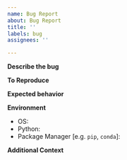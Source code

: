 ```yaml
---
name: Bug Report
about: Bug Report
title: ''
labels: bug
assignees: ''

---
```


**Describe the bug**
<!--
A clear and concise description of what the bug is.
-->

**To Reproduce**
<!--
Steps to reproduce the behavior:
1. Go to '...'
2. Click on '....'
3. Scroll down to '....'
4. See error
-->

**Expected behavior**
<!--
A clear and concise description of what you expected to happen.
-->

**Environment**
 - OS:
 - Python:
 - Package Manager [e.g. `pip`, `conda`]:

**Additional Context**
<!--
Add any other context about the problem here.
-->

